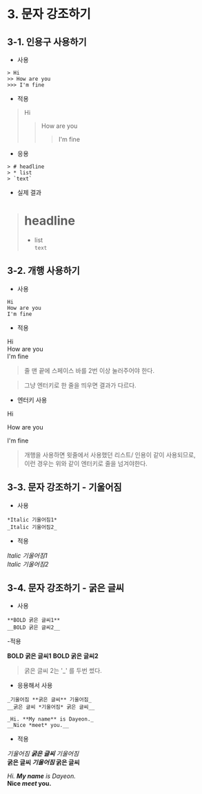 # 3. 문자 강조하기

## 3-1. 인용구 사용하기

- 사용

```
> Hi
>> How are you
>>> I'm fine
```
- 적용

> Hi
>> How are you
>>> I'm fine

- 응용
```
> # headline
> * list
> `text`
```
- 실제 결과
> # headline  
> * list  
> `text`

## 3-2. 개행 사용하기

- 사용
```
Hi  
How are you  
I'm fine  
```
- 적용

Hi  
How are you  
I'm fine  

> 줄 맨 끝에 스페이스 바를 2번 이상 눌러주어야 한다.

> 그냥 엔터키로 한 줄을 띄우면 결과가 다르다.

- 엔터키 사용

Hi  

How are you  

I'm fine  

> 개행을 사용하면 윗줄에서 사용했던 리스트/ 인용이 같이 사용되므로,  
> 이런 경우는 위와 같이 엔터키로 줄을 넘겨야한다. 

## 3-3. 문자 강조하기 - 기울어짐

- 사용
```
*Italic 기울어짐1*
_Italic 기울어짐2_
```
- 적용

*Italic 기울어짐1*  
_Italic 기울어짐2_  

## 3-4. 문자 강조하기 - 굵은 글씨

- 사용
```
**BOLD 굵은 글씨1**
__BOLD 굵은 글씨2__
```

-적용

**BOLD 굵은 글씨1**
__BOLD 굵은 글씨2__

> 굵은 글씨 2는 '_' 를 두번 썼다.

- 응용해서 사용
```
_기울어짐 **굵은 글씨** 기울어짐_
__굵은 글씨 *기울어짐* 굵은 글씨__

_Hi. **My name** is Dayeon._
__Nice *meet* you.__
```
- 적용

_기울어짐 **굵은 글씨** 기울어짐_  
__굵은 글씨 *기울어짐* 굵은 글씨__  

_Hi. **My name** is Dayeon._  
__Nice *meet* you.__  
